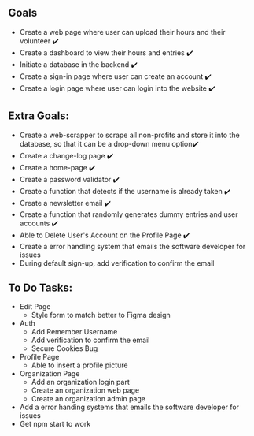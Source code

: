 ## Goals
* Create a web page where user can upload their hours and their volunteer ✔️
* Create a dashboard to view their hours and entries ✔️
* Initiate a database in the backend ✔️
* Create a sign-in page where user can create an account ✔️
* Create a login page where user can login into the website ✔️

## Extra Goals:
* Create a web-scrapper to scrape all non-profits and store it into the database, so that it can be a drop-down menu option✔️
* Create a change-log page ✔️
* Create a home-page ✔️
* Create a password validator ✔️
* Create a function that detects if the username is already taken ✔️
* Create a newsletter email ✔️
* Create a function that randomly generates dummy entries and user accounts ✔️
* Able to Delete User's Account on the Profile Page ✔️
* Create a error handling system that emails the software developer for issues
* During default sign-up, add verification to confirm the email

## To Do Tasks:
* Edit Page
  * Style form to match better to Figma design
* Auth
  * Add Remember Username
  * Add verification to confirm the email
  * Secure Cookies Bug
* Profile Page
  * Able to insert a profile picture
* Organization Page
  * Add an organization login part
  * Create an organization web page
  * Create an organization admin page
* Add a error handing systems that emails the software developer for issues
* Get npm start to work